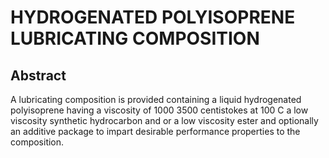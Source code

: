 # HYDROGENATED POLYISOPRENE LUBRICATING COMPOSITION

## Abstract
A lubricating composition is provided containing a liquid hydrogenated polyisoprene having a viscosity of 1000 3500 centistokes at 100 C a low viscosity synthetic hydrocarbon and or a low viscosity ester and optionally an additive package to impart desirable performance properties to the composition.